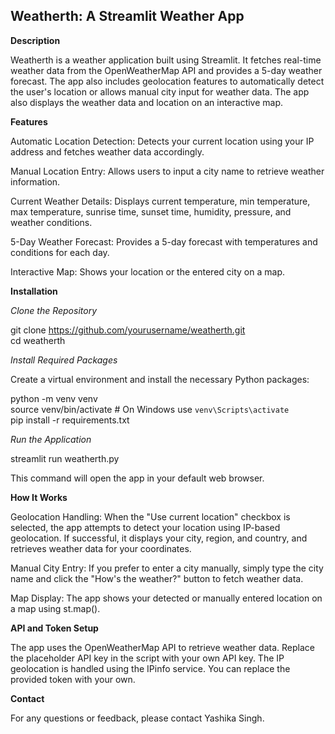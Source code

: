 ## Weatherth: A Streamlit Weather App

**Description**

Weatherth is a weather application built using Streamlit. It fetches real-time weather data from the OpenWeatherMap API and provides a 5-day weather forecast. The app also includes geolocation features to automatically detect the user's location or allows manual city input for weather data. The app also displays the weather data and location on an interactive map.

**Features**

Automatic Location Detection: Detects your current location using your IP address and fetches weather data accordingly.   

Manual Location Entry: Allows users to input a city name to retrieve weather information.  

Current Weather Details: Displays current temperature, min temperature, max temperature, sunrise time, sunset time, humidity, pressure, and weather conditions.  

5-Day Weather Forecast: Provides a 5-day forecast with temperatures and conditions for each day.  

Interactive Map: Shows your location or the entered city on a map.  

**Installation**

*Clone the Repository*

git clone https://github.com/yourusername/weatherth.git  
cd weatherth

*Install Required Packages*

Create a virtual environment and install the necessary Python packages:

python -m venv venv  
source venv/bin/activate  # On Windows use `venv\Scripts\activate`  
pip install -r requirements.txt  

*Run the Application*

streamlit run weatherth.py

This command will open the app in your default web browser.

**How It Works**

Geolocation Handling: When the "Use current location" checkbox is selected, the app attempts to detect your location using IP-based geolocation. If successful, it displays your city, region, and country, and retrieves weather data for your coordinates.

Manual City Entry: If you prefer to enter a city manually, simply type the city name and click the "How's the weather?" button to fetch weather data.

Map Display: The app shows your detected or manually entered location on a map using st.map().

**API and Token Setup**

The app uses the OpenWeatherMap API to retrieve weather data. Replace the placeholder API key in the script with your own API key.
The IP geolocation is handled using the IPinfo service. You can replace the provided token with your own.

**Contact**

For any questions or feedback, please contact Yashika Singh.

